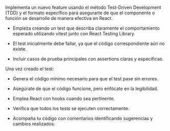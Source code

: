 Implementa un nuevo feature usando el método Test-Driven Development (TDD) y el formato específico para asegurarte de que el componente o función se desarrolle de manera efectiva en React.

  

- Empieza creando un test que describa claramente el comportamiento esperado utilizando vitest junto con React Testing Library.

- El test inicialmente debe fallar, ya que el código correspondiente aún no existe.

- Incluir casos de prueba principales con assertions claras y específicas.

  

Una vez creado el test:

  

- Genera el código mínimo necesario para que el test pase sin errores.

- Asegúrate de que el código funcione, pero enfócate en la legibilidad.

- Emplea React con hooks cuando sea pertinente.

- Verifica que todos los tests se ejecuten correctamente.

- Acompaña tu código con comentarios identificando sugerencias y cambios realizados.
